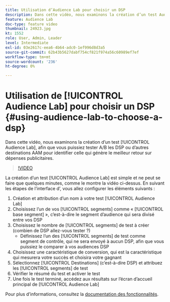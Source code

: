 ```yaml
---
title: Utilisation d’Audience Lab pour choisir un DSP
description: Dans cette vidéo, nous examinons la création d’un test Audience Lab, afin que vous puissiez effectuer des tests A/B sur les DSP ou d’autres destinations AAM pour déterminer laquelle générera le meilleur retour sur investissement publicitaire.
feature: Audience Lab
doc-type: feature video
thumbnail: 24923.jpg
kt: 1552
role: User, Admin, Leader
level: Intermediate
exl-id: 03e2617c-eea6-4b64-adc0-1ef996d8d3a5
source-git-commit: 62b43b5627dabf754cf821f974a56c60989ef7ef
workflow-type: tm+mt
source-wordcount: '236'
ht-degree: 0%

---
```


# Utilisation de [!UICONTROL Audience Lab] pour choisir un DSP {#using-audience-lab-to-choose-a-dsp}

Dans cette vidéo, nous examinons la création d’un test [!UICONTROL Audience Lab], afin que vous puissiez tester A/B les DSP ou d’autres destinations AAM pour identifier celle qui génère le meilleur retour sur dépenses publicitaires.

>[!VIDEO](https://video.tv.adobe.com/v/328355/?quality=12&captions=fre_fr)

La création d’un test [!UICONTROL Audience Lab] est simple et ne peut se faire que quelques minutes, comme le montre la vidéo ci-dessus. En suivant les étapes de l’interface d’, vous allez configurer les éléments suivants :

1. Création et attribution d’un nom à votre test [!UICONTROL Audience Lab]
1. Choisissez l’un de vos [!UICONTROL segments] comme « [!UICONTROL base segment] », c’est-à-dire le segment d’audience qui sera divisé entre vos DSP
1. Choisissez le nombre de [!UICONTROL segments] de test à créer (combien de DSP allez-vous tester ?)
   * Définissez l’un des [!UICONTROL segments] de test comme segment de contrôle, qui ne sera envoyé à aucun DSP, afin que vous puissiez le comparer à vos audiences DSP
1. Choisissez une caractéristique de conversion, qui est la caractéristique qui mesurera votre succès et choisira votre gagnant
1. Sélectionnez [!UICONTROL Destinations] (c’est-à-dire DSP) et attribuez les [!UICONTROL segments] de test
1. Vérifier le résumé du test et activer le test
1. Une fois le test terminé, accédez aux résultats sur l’écran d’accueil principal de [!UICONTROL Audience Lab]

Pour plus d’informations, consultez la [documentation des fonctionnalités](https://experienceleague.adobe.com/docs/audience-manager/user-guide/features/audience-lab/audience-lab.html?lang=fr).
